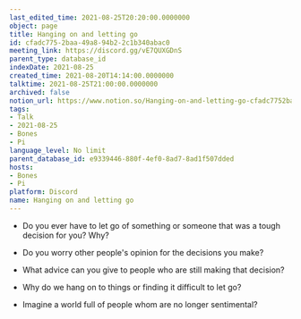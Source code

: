 ```yaml
---
last_edited_time: 2021-08-25T20:20:00.0000000
object: page
title: Hanging on and letting go
id: cfadc775-2baa-49a8-94b2-2c1b340abac0
meeting_link: https://discord.gg/vE7QUXGDnS
parent_type: database_id
indexDate: 2021-08-25
created_time: 2021-08-20T14:14:00.0000000
talktime: 2021-08-25T21:00:00.0000000
archived: false
notion_url: https://www.notion.so/Hanging-on-and-letting-go-cfadc7752baa49a894b22c1b340abac0
tags:
- Talk
- 2021-08-25
- Bones
- Pi
language_level: No limit
parent_database_id: e9339446-880f-4ef0-8ad7-8ad1f507dded
hosts:
- Bones
- Pi
platform: Discord
name: Hanging on and letting go
---
```


   - Do you ever have to let go of something or someone that was a tough decision for you? Why?



   - Do you worry other people's opinion for the decisions you make?
   - What advice can you give to people who are still making that decision?
   - Why do we hang on to things or finding it difficult to let go?
   - Imagine a world full of people whom are no longer sentimental?









